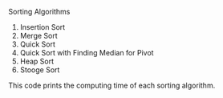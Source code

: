 Sorting Algorithms
 1. Insertion Sort
 2. Merge Sort
 3. Quick Sort
 4. Quick Sort with Finding Median for Pivot
 5. Heap Sort
 6. Stooge Sort
 
This code prints the computing time of each sorting algorithm.
